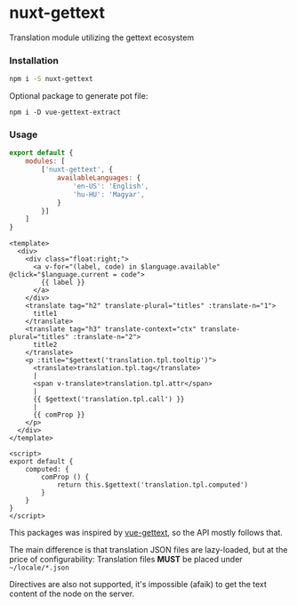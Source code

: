 # nuxt-gettext
Translation module utilizing the gettext ecosystem

### Installation

```bash
npm i -S nuxt-gettext
```

Optional package to generate pot file:

```
npm i -D vue-gettext-extract
```

### Usage

```js
export default {
    modules: [
        ['nuxt-gettext', {
            availableLanguages: {
                'en-US': 'English',
                'hu-HU': 'Magyar',
            }
        }]
    ]
}
```

```vue
<template>
  <div>
    <div class="float:right;">
      <a v-for="(label, code) in $language.available" @click="$language.current = code">
        {{ label }}
      </a>
    </div>
    <translate tag="h2" translate-plural="titles" :translate-n="1">
      title1
    </translate>
    <translate tag="h3" translate-context="ctx" translate-plural="titles" :translate-n="2">
      title2
    </translate>
    <p :title="$gettext('translation.tpl.tooltip')">
      <translate>translation.tpl.tag</translate>
      |
      <span v-translate>translation.tpl.attr</span>
      |
      {{ $gettext('translation.tpl.call') }}
      |
      {{ comProp }}
    </p>
  </div>
</template>

<script>
export default {
    computed: {
        comProp () {
            return this.$gettext('translation.tpl.computed')
        }
    }
}
</script>
```

This packages was inspired by [vue-gettext](https://github.com/Polyconseil/vue-gettext),
 so the API mostly follows that.
 
The main difference is that translation JSON files are lazy-loaded, but at the price of configurability:
Translation files __MUST__ be placed under ```~/locale/*.json```

Directives are also not supported, it's impossible (afaik) to get the text content of the node on the server.
